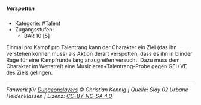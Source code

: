 <!---
Dies ist ein Fanwerk für DUNGEONSLAYERS © von Christian Kennig

Quellen:      [Slay 02 Urbane Heldenklassen](https://www.f-space.de/ds4/downloads.html)
              [Talentbeschreibungen](https://www.f-space.de/ds4/tools-talentcards.html)
License:      [CC-BY-NC-SA 4.0](https://creativecommons.org/licenses/by-nc-sa/4.0/deed.de)
Richtlinien:  [Fanwerkrichtlinien](https://www.dungeonslayers.net/fanwerk-richtlinien/)
Autor:        Zauberlehrling
-->

##### Verspotten

- Kategorie: #Talent
- Zugangsstufen:
  - BAR 10 [5]

Einmal pro Kampf pro Talentrang kann der Charakter ein Ziel (das ihn verstehen können muss) als Aktion derart verspotten, dass es ihn in blinder Rage für eine Kampfrunde lang anzugreifen versucht. Dazu muss dem Charakter im Wettstreit eine Musizieren+Talentrang-Probe gegen GEI+VE des Ziels gelingen.

---

_Fanwerk für [Dungeonslayers](https://www.dungeonslayers.net/) © Christian Kennig | Quelle: Slay 02 Urbane Heldenklassen | Lizenz: [CC-BY-NC-SA 4.0](https://creativecommons.org/licenses/by-nc-sa/4.0/deed.de)_

